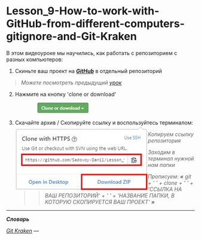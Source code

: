 # Lesson_9-How-to-work-with-GitHub-from-different-computers-gitignore-and-Git-Kraken

В этом видеоуроке мы научились, как работать с репозиторием с разных компьютеров:

1) Скиньте ваш проект на [_**GitHub**_](https://github.com) в отдельный репозиторий
> _Можете посмотреть предыдущий [урок](https://github.com/Sadovoy-Danil/Lesson_8-Learning-to-work-with-the-Git-version-control-system-and-the-GitHub-service.git)_

2) <p>Нажмите на кнопку 'clone or download' </p>
&nbsp;&nbsp;&nbsp;&nbsp;&nbsp;&nbsp;&nbsp;&nbsp;&nbsp;&nbsp;&nbsp;&nbsp;&nbsp;&nbsp;&nbsp;&nbsp;&nbsp;&nbsp;&nbsp;&nbsp;&nbsp;<img src = "/img/btn_clone.png">

3) <p>Скачайте архив / Скопируйте ссылку и воспользуйтесь терминалом:
   <img src = "/img/git_download_zip.png" align = 'left'>
  
   > > _Копируем ссылку репозитория_
  
   > > _Заходим в терминал нужной нам папки_
   
   > > _Прописуем: **«** git + ' ' + clone + ' ' + 'ССЫЛКА НА ВАШ РЕПОЗИТОРИЙ' + ' ' + 'НАЗВАНИЕ ПАПКИ, В КОТОРУЮ СКОПИРУЕТСЯ ВАШ ПРОЕКТ' **»**_
  
  </p>

<hr>

_**Словарь**_

[_Git Kraken_]() — 
